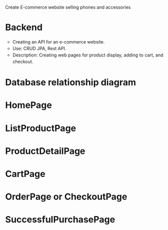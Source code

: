 Create E-commerce website selling phones and accessories

# Backend
<ul style="list-style-type:circle; text-align: justify; line-height: 1.5;">
  <li>Creating an API for an e-commerce website.</li>      
  <li>Use: CRUD JPA, Rest API.</li>
  <li>Description: Creating web pages for product display, adding to cart, and checkout.</li>
</ul>

# Database relationship diagram


# HomePage


# ListProductPage


# ProductDetailPage


# CartPage


# OrderPage or CheckoutPage


# SuccessfulPurchasePage

